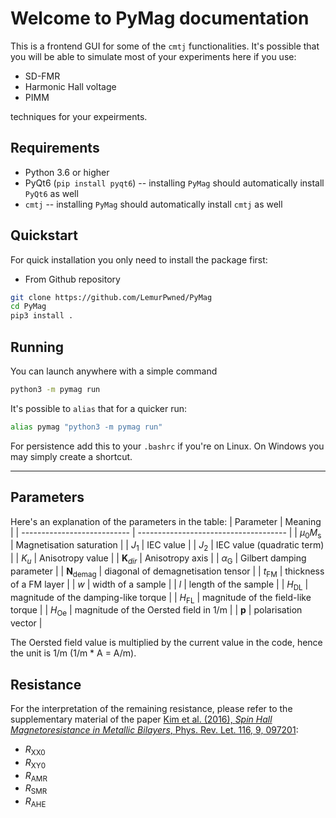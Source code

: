 # Welcome to PyMag documentation
This is a frontend GUI for some of the `cmtj` functionalities. It's possible that you will be able to simulate most of your experiments here if you use:

- SD-FMR 
- Harmonic Hall voltage 
- PIMM 

techniques for your expeirments.

## Requirements
- Python 3.6 or higher
- PyQt6 (`pip install pyqt6`) -- installing `PyMag` should automatically install `PyQt6` as well
- `cmtj` -- installing `PyMag` should automatically install `cmtj` as well

## Quickstart

For quick installation you only need to install the package first:

- From Github repository

```bash
git clone https://github.com/LemurPwned/PyMag
cd PyMag
pip3 install .
```

## Running

You can launch anywhere with a simple command

```bash
python3 -m pymag run
```

It's possible to `alias` that for a quicker run:

```bash
alias pymag "python3 -m pymag run"
```

For persistence add this to your `.bashrc` if you're on Linux. On Windows you may simply create a shortcut.

----------------------------------------------
## Parameters
Here's an explanation of the parameters in the table:
| Parameter                   | Meaning                               |
| --------------------------- | ------------------------------------- |
| $\mu_0 M_\mathrm{s}$        | Magnetisation saturation              |
| $J_1$                       | IEC value                             |
| $J_2$                       | IEC value (quadratic term)            |
| $K_{u}$                     | Anisotropy value                      |
| $\mathbf{K}_{dir}$          | Anisotropy axis                       |
| $\alpha_\mathrm{G}$         | Gilbert damping parameter             |
| $\mathbf{N}_\mathrm{demag}$ | diagonal of demagnetisation tensor    |
| $t_\mathrm{FM}$             | thickness of a FM layer               |
| $w$                         | width of a sample                     |
| $l$                         | length of the sample                  |
| $H_\mathrm{DL}$             | magnitude of the damping-like torque  |
| $H_\mathrm{FL}$             | magnitude of the field-like torque    |
| $H_\mathrm{Oe}$             | magnitude of the Oersted field in 1/m |
| $\mathbf{p}$                | polarisation vector                   |

The Oersted field value is multiplied by the current value in the code, hence the unit is 1/m (1/m * A = A/m).

## Resistance
For the interpretation of the remaining resistance, please refer to the supplementary material of the paper [Kim et al. (2016), *Spin Hall Magnetoresistance in Metallic Bilayers*, Phys. Rev. Let. 116, 9, 097201](https://link.aps.org/doi/10.1103/PhysRevLett.116.097201):
- $R_\mathrm{XX0}$
- $R_\mathrm{XY0}$
- $R_\mathrm{AMR}$
- $R_\mathrm{SMR}$
- $R_\mathrm{AHE}$



